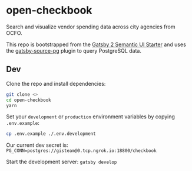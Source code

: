 # open-checkbook

Search and visualize vendor spending data across city agencies from OCFO.

This repo is bootstrapped from the [Gatsby 2 Semantic UI Starter](https://github.com/pretzelhands/gatsby-starter-semantic-ui) and uses the [gatsby-source-pg](https://www.gatsbyjs.org/packages/gatsby-source-pg/) plugin to query PostgreSQL data.

## Dev

Clone the repo and install dependencies:
```bash
git clone <>
cd open-checkbook
yarn
```

Set your `development` or `production` environment variables by copying `.env.example`: 
```bash
cp .env.example ./.env.development
```

Our current dev secret is: `PG_CONN=postgres://gisteam@0.tcp.ngrok.io:18800/checkbook`

Start the development server: `gatsby develop`
